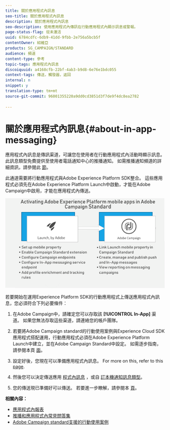 ```yaml
---
title: 關於應用程式內訊息
seo-title: 關於應用程式內訊息
description: 關於應用程式內訊息
seo-description: 使用應用程式內傳訊在行動應用程式內顯示訊息或警報。
page-status-flag: 從未激活
uuid: 6784cdfc-6db9-41dd-9fbb-2e756a5bcb5f
contentOwner: 紹維亞
products: SG_CAMPAIGN/STANDARD
audience: 頻道
content-type: 參考
topic-tags: 應用程式內訊息
discoiquuid: a4168cfb-22bf-4ab3-b9d8-6e76e1bdc055
context-tags: 傳送，觸發器，返回
internal: n
snippet: y
translation-type: tm+mt
source-git-commit: 96001355220a9dd0cd3851d3f7de9f4dc8ea2782

---
```



# 關於應用程式內訊息{#about-in-app-messaging}

應用程式內訊息是傳訊渠道，可讓您在使用者在行動應用程式內活動時顯示訊息。 此訊息類型免費提供至使用者電話通知中心的推播通知。 如需推播通知頻道的詳細資訊，請參閱此 [節](../../channels/using/about-push-notifications.md)。

此通道需要將行動應用程式與Adobe Experience Platform SDK整合。 這些應用程式必須先在Adobe Experience Platform Launch中啟動，才能在Adobe Campaign中啟用，才能在應用程式內傳送。

![](assets/launch_campaign.png)

若要開始在運用Experience Platform SDK的行動應用程式上傳送應用程式內訊息，您必須符合下列必要條件：

1. 在Adobe Campaign中，請確定您可以存取該 **[!UICONTROL In-App]** 渠道。 如果您無法存取這些渠道，請連絡您的帳戶團隊。

1. 若要將Adobe Campaign standard的行動使用案例與Experience Cloud SDK應用程式搭配運用，行動應用程式必須在Adobe Experience Platform Launch中建立，並在Adobe Campaign Standard中設定。 如需逐步指南，請參閱本頁 [面](https://helpx.adobe.com/campaign/kb/configuring-app-sdk.html)。

1. 設定好後，您現在可以準備應用程式內訊息。 For more on this, refer to this [page](../../channels/using/preparing-and-sending-an-in-app-message.md#preparing-your-in-app-message).

1. 然後您可以決定傳送應用 [程式內訊息](../../channels/using/customizing-an-in-app-message.md) ，或自 [訂本機通知訊息類型](../../channels/using/customizing-an-in-app-message.md#customizing-a-local-notification-message-type)。

1. 您的傳送現已準備好可以傳送。 若要進一步瞭解，請參閱本 [頁](../../channels/using/preparing-and-sending-an-in-app-message.md#sending-your-in-app-message)。

**相關內容：**

* [應用程式內報表](../../reporting/using/in-app-report.md)
* [推播和應用程式內常見問答集](https://helpx.adobe.com/campaign/kb/push_inapp_faq.html)
* [Adobe Campaign standard支援的行動使用案例](https://helpx.adobe.com/campaign/kb/configure-launch-rules-acs-use-cases.html)
